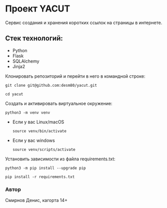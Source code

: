 # Проект YACUT

Сервис создания и хранения коротких ссылок на страницы в интернете.

## Стек технологий:
* Python
* Flask
* SQLAlchemy
* Jinja2


Клонировать репозиторий и перейти в него в командной строке:

```
git clone git@github.com:desm80/yacut.git
```

```
cd yacut
```

Cоздать и активировать виртуальное окружение:

```
python3 -m venv venv
```

* Если у вас Linux/macOS

    ```
    source venv/bin/activate
    ```

* Если у вас windows

    ```
    source venv/scripts/activate
    ```

Установить зависимости из файла requirements.txt:

```
python3 -m pip install --upgrade pip
```

```
pip install -r requirements.txt
```

### Автор
Смирнов Денис, кагорта 14+